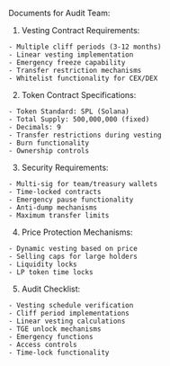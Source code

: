 Documents for Audit Team:

1. Vesting Contract Requirements:
```
- Multiple cliff periods (3-12 months)
- Linear vesting implementation
- Emergency freeze capability
- Transfer restriction mechanisms
- Whitelist functionality for CEX/DEX
```

2. Token Contract Specifications:
```
- Token Standard: SPL (Solana)
- Total Supply: 500,000,000 (fixed)
- Decimals: 9
- Transfer restrictions during vesting
- Burn functionality
- Ownership controls
```

3. Security Requirements:
```
- Multi-sig for team/treasury wallets
- Time-locked contracts
- Emergency pause functionality
- Anti-dump mechanisms
- Maximum transfer limits
```

4. Price Protection Mechanisms:
```
- Dynamic vesting based on price
- Selling caps for large holders
- Liquidity locks
- LP token time locks
```

5. Audit Checklist:
```
- Vesting schedule verification
- Cliff period implementations
- Linear vesting calculations
- TGE unlock mechanisms
- Emergency functions
- Access controls
- Time-lock functionality
```
